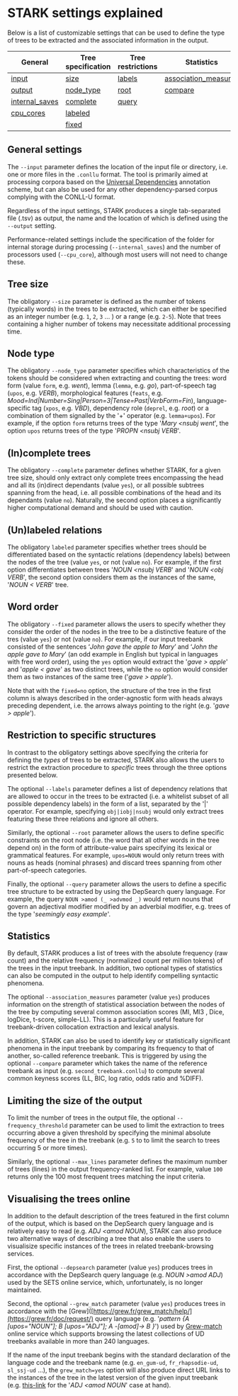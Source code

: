 # STARK settings explained

Below is a list of customizable settings that can be used to define the type of trees to be extracted and the associated information in the output. 

|General | Tree specification | Tree restrictions | Statistics | Other |
| --- | --- | --- | --- | --- | 
| [input](#general-settings) | [size](#tree-size) | [labels](#restriction-to-specific-structures) | [association_measures](#statistics) | [max_lines](#limiting-the-size-of-the-output) |
| [output](#general-settings) | [node_type](#node-type) | [root](#restriction-to-specific-structures) | [compare](#statistics) | [frequency_threshold](#limiting-the-size-of-the-output) |
| [internal_saves](#general-settings) | [complete](#incomplete-trees) | [query](#restriction-to-specific-structures) |  | [grew_match](#visualising-the-trees-online) |
| [cpu_cores](#general-settings) | [labeled](#unlabeled-relations) |  |  | [depsearch](#visualising-the-trees-online) |
| | [fixed](#word-order) |  |  |  |

## General settings
The `--input` parameter defines the location of the input file or directory, i.e. one or more files in the `.conllu` format. The tool is primarily aimed at processing corpora based on the [Universal Dependencies](https://universaldependencies.org/) annotation scheme, but can also be used for any other dependency-parsed corpus complying with the CONLL-U format.

Regardless of the input settings, STARK produces a single tab-separated file (.tsv) as output, the name and the location of which is defined using the `--output` setting.

Performance-related settings include the specification of the folder for internal storage during processing (`--internal_saves`) and the number of processors used (`--cpu_core`), although most users will not need to change these. 

## Tree size

The obligatory `--size` parameter is defined as the number of tokens (typically words) in the trees to be extracted, which can either be specified as an integer number (e.g. `1`, `2`, `3` … ) or a range (e.g. `2-5`). Note that trees containing a higher number of tokens may necessitate additional processing time.

## Node type
The obligatory `--node_type` parameter specifies which characteristics of the tokens should be considered when extracting and counting the trees: word form (value `form`, e.g. _went_), lemma (`lemma`, e.g. _go_), part-of-speech tag (`upos`, e.g. _VERB_), morphological features (`feats`, e.g. _Mood=Ind|Number=Sing|Person=3|Tense=Past|VerbForm=Fin_), language-specific tag (`xpos`, e.g. _VBD_), dependency role (`deprel`, e.g. _root_) or a combination of them signalled by the '+' operator (e.g. `lemma+upos`). For example, if the option `form` returns trees of the type '_Mary <nsubj went_', the option `upos` returns trees of the type '_PROPN <nsubj VERB_'.

## (In)complete trees
The obligatory `--complete` parameter defines whether STARK, for a given tree size, should only extract only complete trees encompassing the head and all its (in)direct dependants (value `yes`), or all possible subtrees spanning from the head, i.e. all possible combinations of the head and its dependants (value `no`). Naturally, the second option places a significantly higher computational demand and should be used with caution.

## (Un)labeled relations
The obligatory `labeled` parameter specifies whether trees should be differentiated based on the syntactic relations (dependency labels) between the nodes of the tree (value `yes`, or not (value `no`). For example, if the first option differentiates between trees '_NOUN <nsubj VERB_' and '_NOUN <obj VERB_', the second option considers them as the instances of the same, '_NOUN < VERB_' tree.

## Word order
The obligatory `--fixed` parameter allows the users to specify whether they consider the order of the nodes in the tree to be a distinctive feature of the tres (value `yes`) or not (value `no`). For example, if our input treebank consisted of the sentences ‘_John gave the apple to Mary_’ and ‘_John the apple gave to Mary_’ (an odd example in English but typical in languages with free word order), using the `yes` option would extract the '_gave > apple_' and '_apple < gave_' as two distinct trees, while the `no` option would consider them as two instances of the same tree ('_gave > apple_'). 

Note that with the `fixed=no` option, the structure of the tree in the first column is always described in the order-agnostic form with heads always preceding dependent, i.e. the arrows always pointing to the right (e.g. '_gave > apple_').

## Restriction to specific structures
In contrast to the obligatory settings above specifying the criteria for defining the _types_ of trees to be extracted, STARK also allows the users to restrict the extraction procedure to _specific_ trees through the three options presented below.

The optional `--labels` parameter defines a list of dependency relations that are allowed to occur in the trees to be extracted (i.e. a whitelist subset of all possible dependency labels) in the form of a list, separated by the '|' operator. For example, specifying `obj|iobj|nsubj` would only extract trees featuring these three relations and ignore all others.

Similarly, the optional `--root` parameter allows the users to define specific constraints on the root node (i.e. the word that all other words in the tree depend on) in the form of attribute-value pairs specifying its lexical or grammatical features. For example, `upos=NOUN` would only return trees with nouns as heads (nominal phrases) and discard trees spanning from other part-of-speech categories.

Finally, the optional `--query` parameter allows the users to define a specific tree structure to be extracted by using the DepSearch query language. For example, the query `NOUN >amod (_ >advmod _)` would return nouns that govern an adjectival modifier modified by an adverbial modifier, e.g. trees of the type '_seemingly easy example_'. 

## Statistics
By default, STARK produces a list of trees with the absolute frequency (raw count) and the relative frequency (normalized count per million tokens) of the trees in the input treebank. In addition, two optional types of statistics can also be computed in the output to help identify compelling syntactic phenomena.

The optional `--association_measures` parameter (value `yes`) produces information on the strength of statistical association between the nodes of the tree by computing several common association scores (MI, MI3 , Dice, logDice, t-score, simple-LL). This is a particularly useful feature for treebank-driven collocation extraction and lexical analysis.

In addition, STARK can also be used to identify key or statistically significant phenomena in the input treebank by comparing its frequency to that of another, so-called reference treebank. This is triggered by using the optional `--compare` parameter which takes the name of the reference treebank as input (e.g. `second_treebank.conllu`) to compute several common keyness scores (LL, BIC, log ratio, odds ratio and %DIFF).

## Limiting the size of the output
To limit the number of trees in the output file, the optional `--frequency_threshold` parameter can be used to limit the extraction to trees occurring above a given threshold by specifying the minimal absolute frequency of the tree in the treebank (e.g. `5` to to limit the search to trees occurring 5 or more times).

Similarly, the optional `--max_lines` parameter defines the maximum number of trees (lines) in the output frequency-ranked list. For example, value `100` returns only the 100 most frequent trees matching the input criteria.

## Visualising the trees online
In addition to the default description of the trees featured in the first column of the output, which is based on the DepSearch query language and is relatively easy to read (e.g. _ADJ <amod NOUN_), STARK can also produce two alternative ways of describing a tree that also enable the users to visualisize specific instances of the trees in related treebank-browsing services.

First, the optional `--depsearch` parameter (value `yes`) produces trees in accordance with the DepSearch query language (e.g. _NOUN >amod ADJ_) used by the SETS online service, which, unfortunately, is no longer maintained.

Second, the optional `--grew_match` parameter (value `yes`) produces trees in accordance with the [Grew]([https://grew.fr/grew_match/help/](https://grew.fr/doc/request/) query language (e.g. '_pattern {A [upos="NOUN"]; B [upos="ADJ"]; A -[amod]-> B }_') used by [Grew-match](https://universal.grew.fr/) online service which supports browsing the latest collections of UD treebanks available in more than 240 languages. 

If the name of the input treebank begins with the standard declaration of the language code and the treebank name (e.g. `en_gum-ud`, `fr_rhapsodie-ud`, `sl_ssj-ud` ...), the `grew_match=yes` option will also produce direct URL links to the instances of the tree in the latest version of the given input treebank (e.g. [this-link](this-url)  for the '_ADJ <amod NOUN_' case at hand).


